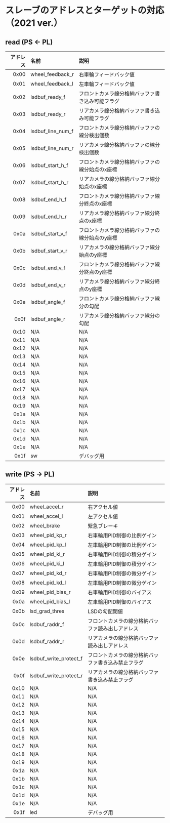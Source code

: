 # スレーブのアドレスとターゲットの対応（2021 ver.）

## read (PS <- PL)

| アドレス | 名前                   | 説明                                             |
|     ---: | :---                   | :---                                             |
|     0x00 | wheel_feedback_r       | 右車輪フィードバック値                           |
|     0x01 | wheel_feedback_l       | 左車輪フィードバック値                           |
|     0x02 | lsdbuf_ready_f         | フロントカメラ線分格納バッファ書き込み可能フラグ |
|     0x03 | lsdbuf_ready_r         | リアカメラ線分格納バッファ書き込み可能フラグ     |
|     0x04 | lsdbuf_line_num_f      | フロントカメラ線分格納バッファの線分検出個数     |
|     0x05 | lsdbuf_line_num_r      | リアカメラ線分格納バッファの線分検出個数         |
|     0x06 | lsdbuf_start_h_f       | フロントカメラ線分格納バッファの線分始点のx座標  |
|     0x07 | lsdbuf_start_h_r       | リアカメラの線分格納バッファ線分始点のx座標      |
|     0x08 | lsdbuf_end_h_f         | フロントカメラ線分格納バッファ線分終点のx座標    |
|     0x09 | lsdbuf_end_h_r         | リアカメラ線分格納バッファ線分終点のx座標        |
|     0x0a | lsdbuf_start_v_f       | フロントカメラ線分格納バッファの線分始点のy座標  |
|     0x0b | lsdbuf_start_v_r       | リアカメラの線分格納バッファ線分始点のy座標      |
|     0x0c | lsdbuf_end_v_f         | フロントカメラ線分格納バッファ線分終点のy座標    |
|     0x0d | lsdbuf_end_v_r         | リアカメラ線分格納バッファ線分終点のy座標        |
|     0x0e | lsdbuf_angle_f         | フロントカメラ線分格納バッファ線分の勾配         |
|     0x0f | lsdbuf_angle_r         | リアカメラ線分格納バッファ線分の勾配             |
|     0x10 | N/A                    | N/A                                              |
|     0x11 | N/A                    | N/A                                              |
|     0x12 | N/A                    | N/A                                              |
|     0x13 | N/A                    | N/A                                              |
|     0x14 | N/A                    | N/A                                              |
|     0x15 | N/A                    | N/A                                              |
|     0x16 | N/A                    | N/A                                              |
|     0x17 | N/A                    | N/A                                              |
|     0x18 | N/A                    | N/A                                              |
|     0x19 | N/A                    | N/A                                              |
|     0x1a | N/A                    | N/A                                              |
|     0x1b | N/A                    | N/A                                              |
|     0x1c | N/A                    | N/A                                              |
|     0x1d | N/A                    | N/A                                              |
|     0x1e | N/A                    | N/A                                              |
|     0x1f | sw                     | デバッグ用                                       |

## write (PS -> PL)

| アドレス | 名前                   | 説明                                               |
|     ---: | :---                   | :---                                               |
|     0x00 | wheel_accel_r          | 右アクセル値                                       |
|     0x01 | wheel_accel_l          | 左アクセル値                                       |
|     0x02 | wheel_brake            | 緊急ブレーキ                                       |
|     0x03 | wheel_pid_kp_r         | 右車輪用PID制御の比例ゲイン                        |
|     0x04 | wheel_pid_kp_l         | 左車輪用PID制御の比例ゲイン                        |
|     0x05 | wheel_pid_ki_r         | 右車輪用PID制御の積分ゲイン                        |
|     0x06 | wheel_pid_ki_l         | 左車輪用PID制御の積分ゲイン                        |
|     0x07 | wheel_pid_kd_r         | 右車輪用PID制御の微分ゲイン                        |
|     0x08 | wheel_pid_kd_l         | 左車輪用PID制御の微分ゲイン                        |
|     0x09 | wheel_pid_bias_r       | 右車輪用PID制御のバイアス                          |
|     0x0a | wheel_pid_bias_l       | 左車輪用PID制御のバイアス                          |
|     0x0b | lsd_grad_thres         | LSDの勾配閾値     			         |
|     0x0c | lsdbuf_raddr_f         | フロントカメラの線分格納バッファ読み出しアドレス   |
|     0x0d | lsdbuf_raddr_r         | リアカメラの線分格納バッファ読み出しアドレス       |
|     0x0e | lsdbuf_write_protect_f | フロントカメラの線分格納バッファ書き込み禁止フラグ |
|     0x0f | lsdbuf_write_protect_r | リアカメラの線分格納バッファ書き込み禁止フラグ     |
|     0x10 | N/A                    | N/A                                                |
|     0x11 | N/A                    | N/A                                                |
|     0x12 | N/A                    | N/A                                                |
|     0x13 | N/A                    | N/A                                                |
|     0x14 | N/A                    | N/A                                                |
|     0x15 | N/A                    | N/A                                                |
|     0x16 | N/A                    | N/A                                                |
|     0x17 | N/A                    | N/A                                                |
|     0x18 | N/A                    | N/A                                                |
|     0x19 | N/A                    | N/A                                                |
|     0x1a | N/A                    | N/A                                                |
|     0x1b | N/A                    | N/A                                                |
|     0x1c | N/A                    | N/A                                                |
|     0x1d | N/A                    | N/A                                                |
|     0x1e | N/A                    | N/A                                                |
|     0x1f | led                    | デバッグ用                                         |
